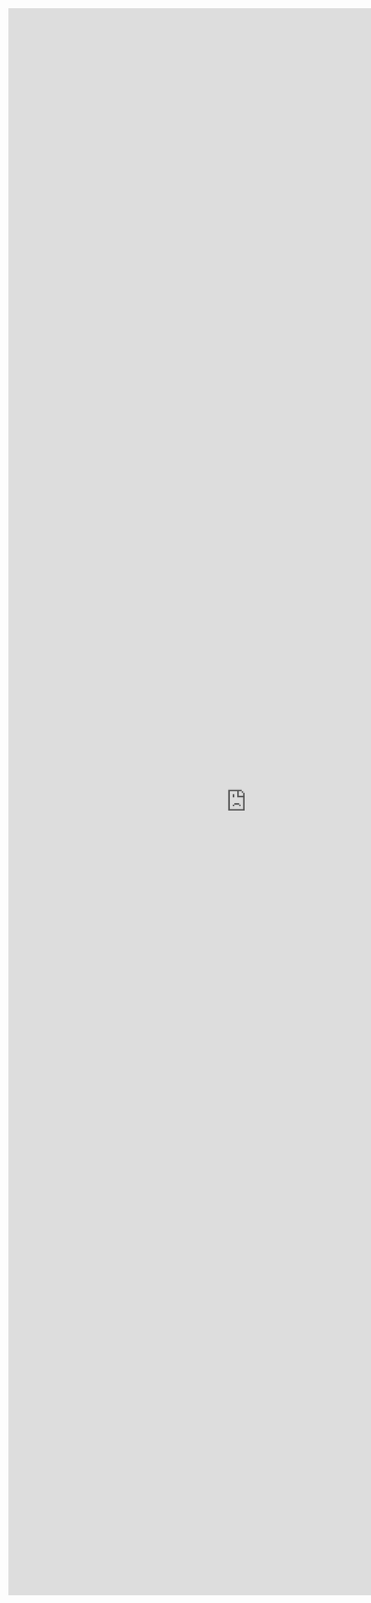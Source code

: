<!-- markdownlint-disable -->
<style>
    h1 {
        /* Remove space for heading */
        display: none;
    }

    /* .md-main {
    } */

    iframe {
        width: 100vw;
        height: 80vh;
        border: none;
        margin: 0;
        padding: 0;
        overflow: hidden;
    }
</style>

<!-- Hide title -->
<h1></h1>

<iframe src="https://getodk.org/xlsform" scrolling="no">
</iframe>
<!-- markdownlint-enable -->
